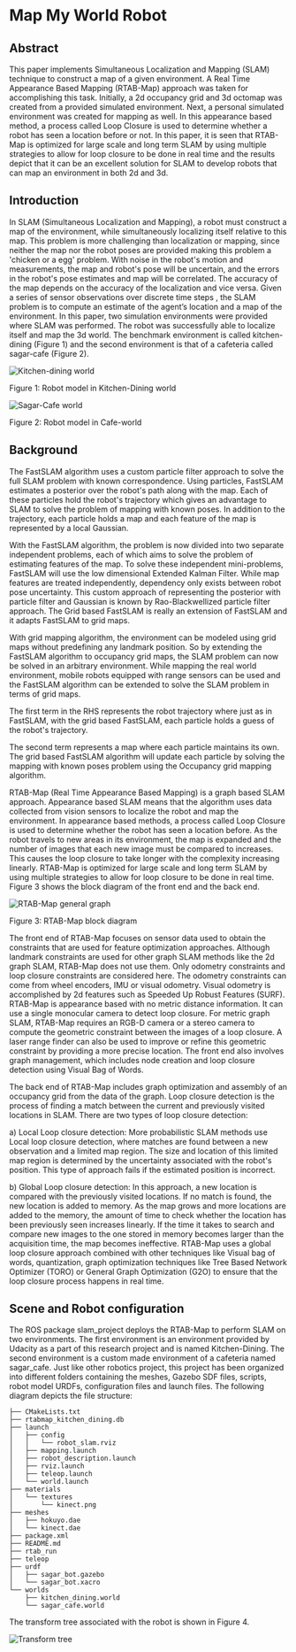 # Map My World Robot
## Abstract

This paper implements Simultaneous Localization and Mapping (SLAM) technique to construct a map of a given environment. A Real Time Appearance Based Mapping (RTAB-Map) approach was taken for accomplishing this task. Initially, a 2d occupancy grid  and 3d octomap was created from a provided simulated environment. Next, a personal simulated environment was created for mapping as well. In this appearance based method, a process called Loop Closure is used to determine whether a robot has seen a location before or not. In this paper, it is seen that RTAB-Map is optimized for large scale and long term SLAM by using multiple strategies to allow for loop closure to be done in real time and the results depict that it can be an excellent solution for SLAM to develop robots that can map an environment in both 2d and 3d.

## Introduction

In SLAM (Simultaneous Localization and Mapping), a robot must  construct a map of the environment, while simultaneously localizing itself relative to this map. This problem is more challenging than localization or mapping, since neither the map nor the robot poses are provided making this problem a 'chicken or a egg' problem. With noise in the robot's motion and measurements, the map and robot's pose will be uncertain, and the errors in the robot's pose estimates and map will be correlated. The accuracy of the map depends on the accuracy of the localization and vice versa. Given a series of sensor observations over discrete time steps , the SLAM problem is to compute an estimate of the agent’s location and a map of the environment.
In this paper, two simulation environments were provided where SLAM was performed. The robot was successfully able to localize itself and map the 3d world. The benchmark environment is called kitchen-dining (Figure 1) and the second environment is that of a cafeteria called sagar-cafe (Figure 2).


![Kitchen-dining world](images/udacity_world/watermarked/gazebo_udacity_world.jpeg "Figure 1. Robot model in Kitchen-Dining world")

Figure 1: Robot model in Kitchen-Dining world

![Sagar-Cafe world](images/sagar_cafe_world/gazebo_sagar_cafe_world.jpeg "Figure 2: Robot model in Cafe-world")

Figure 2: Robot model in Cafe-world

## Background

The FastSLAM algorithm uses a custom particle filter approach to solve the full SLAM problem with known correspondence. Using particles, FastSLAM estimates a posterior over the robot's path along with the map. Each of these particles hold the robot's trajectory which gives an advantage to SLAM to solve the problem of mapping with known poses. In addition to the trajectory, each particle holds a map and each feature of the map is represented by a local Gaussian.

With the FastSLAM algorithm, the problem is now divided into two separate independent problems, each of which aims to solve the problem of estimating features of the map. To solve these independent mini-problems, FastSLAM will use the low dimensional Extended Kalman Filter. While map features are treated independently, dependency only exists between robot pose uncertainty. This custom approach of representing the posterior with particle filter and Gaussian is known by Rao-Blackwellized particle filter approach. The Grid based FastSLAM is really an extension of FastSLAM and it adapts FastSLAM to grid maps.

With grid mapping algorithm, the environment can be modeled using grid maps without predefining any landmark position. So by extending the FastSLAM algorithm to occupancy grid maps, the SLAM problem can now be solved in an arbitrary environment. While mapping the real world environment, mobile robots equipped with range sensors can be used and the FastSLAM algorithm can be extended to solve the SLAM problem in terms of grid maps.

The first term in the RHS represents the robot trajectory where just as in FastSLAM, with the grid based FastSLAM, each particle holds a guess of the robot's trajectory.

The second term represents a map where each particle maintains its own. The grid based FastSLAM algorithm will update each particle by solving the mapping with known poses problem using the Occupancy grid mapping algorithm.

RTAB-Map (Real Time Appearance Based Mapping) is a graph based SLAM approach. Appearance based SLAM means that the algorithm uses data collected from vision sensors to localize the robot and map the environment. In appearance based methods, a process called Loop Closure is used to determine whether the robot has seen a location before. As the robot travels to new areas in its environment, the map is expanded and the number of images that each new image must be compared to increases. This causes the loop closure to take longer with the complexity increasing linearly. RTAB-Map is optimized for large scale and long term SLAM by using multiple strategies to allow for loop closure to be done in real time. Figure 3 shows the block diagram of the front end and the back end.

![RTAB-Map general graph](images/udacity_world/rtabmap_general_graph.png "Figure 3: RTAB-Map general graph")

Figure 3: RTAB-Map block diagram

The front end of RTAB-Map focuses on sensor data used to obtain the constraints that are used for feature optimization approaches. Although landmark constraints are used for other graph SLAM methods like the 2d graph SLAM, RTAB-Map does not use them. Only odometry constraints and loop closure constraints are considered here. The odometry constraints can come from wheel encoders, IMU or visual odometry. Visual odometry is accomplished by 2d features such as Speeded Up Robust Features (SURF). RTAB-Map is appearance based with no metric distance information. It can use a single monocular camera to detect loop closure. For metric graph SLAM, RTAB-Map requires an RGB-D camera or a stereo camera to compute the geometric constraint between the images of a loop closure. A laser range finder can also be used to improve or refine this geometric constraint by providing a more precise location. The front end also involves graph management, which includes node creation and loop closure detection using Visual Bag of Words.

The back end of RTAB-Map includes graph optimization and assembly of an occupancy grid from the data of the graph. Loop closure detection is the process of finding a match between the current and previously visited locations in SLAM. There are two types of loop closure detection:

a) Local Loop closure detection: More probabilistic SLAM methods use Local loop closure detection, where matches are found between a new observation and a limited map region. The size and location of this limited map region is determined by the uncertainty associated with the robot's position. This type of approach fails if the estimated position is incorrect.

b) Global Loop closure detection: In this approach, a new location is compared with the previously visited locations. If no match is found, the new location is added to memory. As the map grows and more locations are added to the memory, the amount of time to check whether the location has been previously seen increases linearly. If the time it takes to search and compare new images to the one stored in memory becomes larger than the acquisition time, the map becomes ineffective. RTAB-Map uses a global loop closure approach combined with other techniques like Visual bag of words, quantization, graph optimization techniques like Tree Based Network Optimizer (TORO) or General Graph Optimization (G2O) to ensure that the loop closure process happens in real time.

## Scene and Robot configuration

The ROS package slam_project deploys the RTAB-Map to perform SLAM on two environments. The first environment is an environment provided by Udacity as a part of this research project and is named Kitchen-Dining. The second environment is a custom made environment of a cafeteria named sagar_cafe. Just like other robotics project, this project has been organized into different folders containing the meshes, Gazebo SDF files, scripts, robot model URDFs, configuration files and launch files. The following diagram depicts the file structure:


```
├── CMakeLists.txt
├── rtabmap_kitchen_dining.db
├── launch
│   ├── config
│   │   └── robot_slam.rviz
│   ├── mapping.launch
│   ├── robot_description.launch
│   ├── rviz.launch
│   ├── teleop.launch
│   └── world.launch
├── materials
│   └── textures
│       └── kinect.png
├── meshes
│   ├── hokuyo.dae
│   └── kinect.dae
├── package.xml
├── README.md
├── rtab_run
├── teleop
├── urdf
│   ├── sagar_bot.gazebo
│   └── sagar_bot.xacro
└── worlds
    ├── kitchen_dining.world
    └── sagar_cafe.world
```
The transform tree associated with the robot is shown in Figure 4.

![Transform tree](images/udacity_world/watermarked/tf_frames_udacity_world.jpeg "Figure 3: TF frames associated with the robot")
